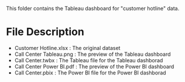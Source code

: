 This folder contains the Tableau dashboard for "customer hotline" data.

# File Description
* Customer Hotline.xlsx : The original dataset
* Call Center Tableau.png : The preview of the Tableau dashboard
* Call Center.twbx : The Tableau file for the Tableau dashborad
* Call Center Power BI.pdf : The preview of the Power BI dashboard
* Call Center.pbix : The Power BI file for the Power BI dashborad

